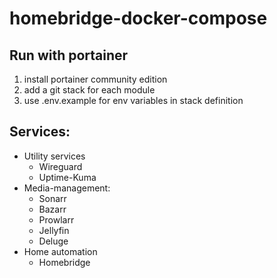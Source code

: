 # homebridge-docker-compose

## Run with portainer
1. install portainer community edition
2. add a git stack for each module
3. use .env.example for env variables in stack definition

## Services:
- Utility services
  - Wireguard
  - Uptime-Kuma
- Media-management:
  - Sonarr
  - Bazarr
  - Prowlarr
  - Jellyfin
  - Deluge
- Home automation
  - Homebridge
